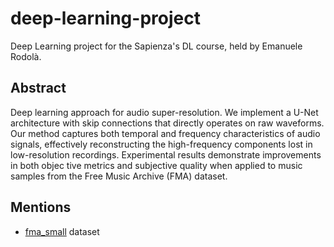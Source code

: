 # deep-learning-project

Deep Learning project for the Sapienza's DL course, held by Emanuele Rodolà.

## Abstract

Deep learning approach for audio super-resolution. We implement a U-Net architecture with skip connections that directly operates on raw waveforms. Our method captures both temporal and frequency characteristics of audio signals, effectively reconstructing the high-frequency components lost in low-resolution recordings. Experimental results demonstrate improvements in both objec tive metrics and subjective quality when applied to music samples from the Free Music Archive (FMA) dataset.

## Mentions

- [fma_small](https://github.com/mdeff/fma.git) dataset